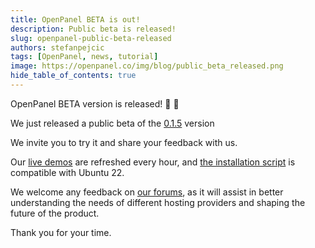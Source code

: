 ```yaml
---
title: OpenPanel BETA is out!
description: Public beta is released!
slug: openpanel-public-beta-released
authors: stefanpejcic
tags: [OpenPanel, news, tutorial]
image: https://openpanel.co/img/blog/public_beta_released.png
hide_table_of_contents: true
---
```


OpenPanel BETA version is released! 🎉 🎉 

<!--truncate-->

We just released a public beta of the [0.1.5](https://openpanel.co/docs/changelog/0.1/#015) version

We invite you to try it and share your feedback with us.

Our [live demos](https://openpanel.co/demo) are refreshed every hour, and [the installation script](https://openpanel.co/docs/admin/intro/#installation) is compatible with Ubuntu 22.

We welcome any feedback on [our forums](https://community.openpanel.co/), as it will assist in better understanding the needs of different hosting providers and shaping the future of the product.

Thank you for your time.
